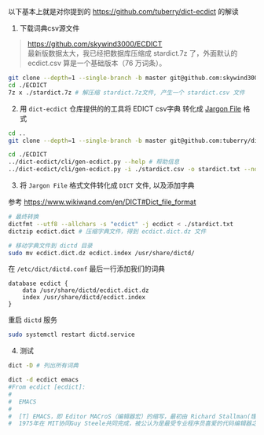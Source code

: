 以下基本上就是对你提到的 https://github.com/tuberry/dict-ecdict 的解读

1. 下载词典csv源文件

> https://github.com/skywind3000/ECDICT  
> 最新版数据太大，我已经把数据库压缩成 stardict.7z 了，外面默认的 ecdict.csv 算是一个基础版本（76 万词条）。
```bash
git clone --depth=1 --single-branch -b master git@github.com:skywind3000/ECDICT.git
cd ./ECDICT
7z x ./stardict.7z # 解压缩 stardict.7z文件, 产生一个 stardict.csv 文件
```

2. 用 `dict-ecdict` 仓库提供的的工具将 EDICT csv字典 转化成 [Jargon File](https://www.wikiwand.com/en/Jargon_File) 格式

```bash
cd ..
git clone --depth=1 --single-branch -b master git@github.com:tuberry/dict-ecdict.git

cd ./ECDICT
../dict-ecdict/cli/gen-ecdict.py --help # 帮助信息
../dict-ecdict/cli/gen-ecdict.py -i ./stardict.csv -o stardict.txt --no-mini # 转换

```

3. 将 `Jargon File` 格式文件转化成 `DICT` 文件, 以及添加字典

参考 https://www.wikiwand.com/en/DICT#Dict_file_format

```bash
# 最终转换
dictfmt --utf8 --allchars -s "ecdict" -j ecdict < ./stardict.txt
dictzip ecdict.dict # 压缩字典文件，得到 ecdict.dict.dz 文件

# 移动字典文件到 dictd 目录
sudo mv ecdict.dict.dz ecdict.index /usr/share/dictd/
```

在 `/etc/dict/dictd.conf` 最后一行添加我们的词典
```
database ecdict {
	data /usr/share/dictd/ecdict.dict.dz
	index /usr/share/dictd/ecdict.index
}
```

重启 `dictd` 服务

```bash
sudo systemctl restart dictd.service
```

4. 测试

```bash
dict -D # 列出所有词典

dict -d ecdict emacs
#From ecdict [ecdict]:
#
#  EMACS
#  
#  [T] EMACS，即 Editor MACroS（编辑器宏）的缩写，最初由 Richard Stallman(理查德·马修·斯托曼)于
#  1975年在 MIT协同Guy Steele共同完成，被公认为是最受专业程序员喜爱的代码编辑器之一，另外一个vim。
```

